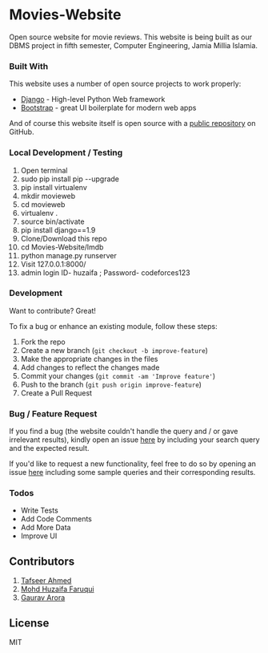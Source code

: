 # Movies-Website
Open source website for movie reviews. This website is being built as our DBMS project in fifth semester, Computer Engineering, Jamia Millia Islamia.


### Built With

This website uses a number of open source projects to work properly:

* [Django] - High-level Python Web framework
* [Bootstrap] - great UI boilerplate for modern web apps



And of course this website itself is open source with a [public repository][dill]
 on GitHub.
### Local Development / Testing
1. Open terminal
2. sudo pip install pip --upgrade
3. pip install virtualenv
4. mkdir movieweb
5. cd movieweb
6. virtualenv .
7. source bin/activate
8. pip install django==1.9
11. Clone/Download this repo
12. cd Movies-Website/lmdb
13. python manage.py runserver
14. Visit 127.0.0.1:8000/ 
15. admin login ID- huzaifa ; Password- codeforces123


  	
### Development

Want to contribute? Great!

To fix a bug or enhance an existing module, follow these steps:

1. Fork the repo
2. Create a new branch (`git checkout -b improve-feature`)
3. Make the appropriate changes in the files
4. Add changes to reflect the changes made
5. Commit your changes (`git commit -am 'Improve feature'`)
6. Push to the branch (`git push origin improve-feature`)
7. Create a Pull Request 

### Bug / Feature Request

If you find a bug (the website couldn't handle the query and / or gave irrelevant results), kindly open an issue [here](https://github.com/huzaifafaruqui/Movies-Website/issues/new) by including your search query and the expected result.

If you'd like to request a new functionality, feel free to do so by opening an issue [here](https://github.com/huzaifafaruqui/Movies-Website/issues/new) including some sample queries and their corresponding results.


### Todos

 - Write Tests
 - Add Code Comments
 - Add More Data
 - Improve UI

## Contributors
1. [Tafseer Ahmed](https://github.com/tafseerahmed)
2. [Mohd Huzaifa Faruqui](https://github.com/huzaifafaruqui)
3. [Gaurav Arora](https://github.com/gaurav61)

License
----

MIT



   [dill]: <https://github.com/huzaifafaruqui/Movies-Website>
   [markdown-it]: <https://github.com/markdown-it/markdown-it>
   [Django]:<https://code.djangoproject.com/>
   [Bootstrap]: <http://getbootstrap.com/getting-started/>
  

